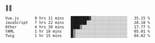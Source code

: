 ### 👨‍💻

<!--START_SECTION:waka-->
```text
Vue.js       9 hrs 11 mins   ████████▓░░░░░░░░░░░░░░░░   35.15 % 
JavaScript   7 hrs 22 mins   ███████░░░░░░░░░░░░░░░░░░   28.18 % 
Other        4 hrs 38 mins   ████▒░░░░░░░░░░░░░░░░░░░░   17.77 % 
YAML         1 hr 18 mins    █▒░░░░░░░░░░░░░░░░░░░░░░░   05.01 % 
Twig         1 hr 15 mins    █▒░░░░░░░░░░░░░░░░░░░░░░░   04.82 % 
```
<!--END_SECTION:waka-->

